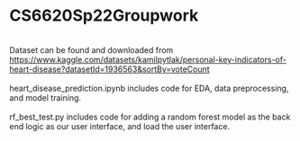 # CS6620Sp22Groupwork
<br>Dataset can be found and downloaded from https://www.kaggle.com/datasets/kamilpytlak/personal-key-indicators-of-heart-disease?datasetId=1936563&sortBy=voteCount </br>
<br>heart_disease_prediction.ipynb includes code for EDA, data preprocessing, and model training.</br>
<br>rf_best_test.py includes code for adding a random forest model as the back end logic as our user interface, and load the user interface.</br>
 
